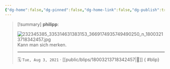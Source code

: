 ```yaml
---
{"dg-home":false,"dg-pinned":false,"dg-home-link":false,"dg-publish":true,"type":"blip","disabled rules":["yaml-title","yaml-title-alias","file-name-heading"],"title":"philipp on instagram @ 2021-08-03","created-date":"2021-08-03T15:00:00","updated-date":"2025-05-02T17:43:08","dg-path":"blips/18003213718342457.md","permalink":"/blips/18003213718342457/","dgPassFrontmatter":true,"created":"2021-08-03T15:00:00","updated":"2025-05-02T17:43:08"}
---
```


> [!summary] **philipp**:
>
> ![232345385_335314631383153_3669174935749490250_n_18003213718342457.jpg](/img/user/attachments/232345385_335314631383153_3669174935749490250_n_18003213718342457.jpg)
> Kann man sich merken.
> - - -
>
> 🗓️ `Tue, Aug 3, 2021` · [[public/blips/18003213718342457\|🔗]]
{ #blip}

